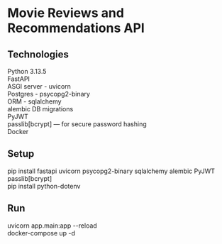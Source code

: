 # Movie Reviews and Recommendations API

## Technologies
Python 3.13.5  
FastAPI  
ASGI server - uvicorn   
Postgres - psycopg2-binary  
ORM - sqlalchemy  
alembic DB migrations  
PyJWT  
passlib[bcrypt] — for secure password hashing  
Docker  

## Setup
pip install fastapi uvicorn psycopg2-binary sqlalchemy alembic PyJWT passlib[bcrypt]  
pip install python-dotenv  

## Run
uvicorn app.main:app --reload  
docker-compose up -d


